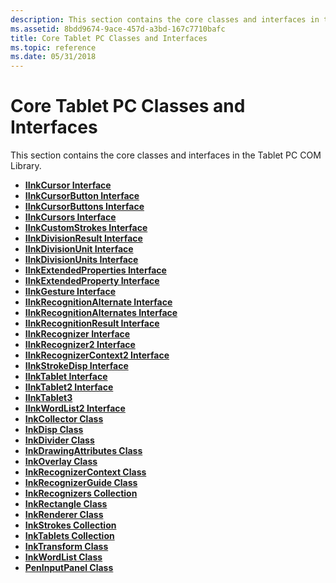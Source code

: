 ```yaml
---
description: This section contains the core classes and interfaces in the Tablet PC COM Library.
ms.assetid: 8bdd9674-9ace-457d-a3bd-167c7710bafc
title: Core Tablet PC Classes and Interfaces
ms.topic: reference
ms.date: 05/31/2018
---
```


# Core Tablet PC Classes and Interfaces

This section contains the core classes and interfaces in the Tablet PC COM Library.

-   [**IInkCursor Interface**](/windows/desktop/api/msinkaut/nn-msinkaut-iinkcursor)
-   [**IInkCursorButton Interface**](/windows/desktop/api/msinkaut/nn-msinkaut-iinkcursorbutton)
-   [**IInkCursorButtons Interface**](/windows/desktop/api/msinkaut/nn-msinkaut-iinkcursorbuttons)
-   [**IInkCursors Interface**](/windows/desktop/api/msinkaut/nn-msinkaut-iinkcursors)
-   [**IInkCustomStrokes Interface**](/windows/desktop/api/msinkaut/nn-msinkaut-iinkcustomstrokes)
-   [**IInkDivisionResult Interface**](/windows/desktop/api/msinkaut15/nn-msinkaut15-iinkdivisionresult)
-   [**IInkDivisionUnit Interface**](/windows/desktop/api/msinkaut15/nn-msinkaut15-iinkdivisionunit)
-   [**IInkDivisionUnits Interface**](/windows/desktop/api/msinkaut15/nn-msinkaut15-iinkdivisionunits)
-   [**IInkExtendedProperties Interface**](/windows/desktop/api/msinkaut/nn-msinkaut-iinkextendedproperties)
-   [**IInkExtendedProperty Interface**](/windows/desktop/api/msinkaut/nn-msinkaut-iinkextendedproperty)
-   [**IInkGesture Interface**](/windows/desktop/api/msinkaut/nn-msinkaut-iinkgesture)
-   [**IInkRecognitionAlternate Interface**](/windows/desktop/api/msinkaut/nn-msinkaut-iinkrecognitionalternate)
-   [**IInkRecognitionAlternates Interface**](/windows/desktop/api/msinkaut/nn-msinkaut-iinkrecognitionalternates)
-   [**IInkRecognitionResult Interface**](/windows/desktop/api/msinkaut/nn-msinkaut-iinkrecognitionresult)
-   [**IInkRecognizer Interface**](/windows/desktop/api/msinkaut/nn-msinkaut-iinkrecognizer)
-   [**IInkRecognizer2 Interface**](/windows/desktop/api/msinkaut/nn-msinkaut-iinkrecognizer2)
-   [**IInkRecognizerContext2 Interface**](/windows/desktop/api/msinkaut/nn-msinkaut-iinkrecognizercontext2)
-   [**IInkStrokeDisp Interface**](/windows/desktop/api/msinkaut/nn-msinkaut-iinkstrokedisp)
-   [**IInkTablet Interface**](/windows/desktop/api/msinkaut/nn-msinkaut-iinktablet)
-   [**IInkTablet2 Interface**](/windows/desktop/api/msinkaut/nn-msinkaut-iinktablet2)
-   [**IInkTablet3**](/windows/win32/api/msinkaut/nn-msinkaut-iinktablet3)
-   [**IInkWordList2 Interface**](/windows/desktop/api/msinkaut/nn-msinkaut-iinkwordlist2)
-   [**InkCollector Class**](inkcollector-class.md)
-   [**InkDisp Class**](inkdisp-class.md)
-   [**InkDivider Class**](inkdivider-class.md)
-   [**InkDrawingAttributes Class**](inkdrawingattributes-class.md)
-   [**InkOverlay Class**](inkoverlay-class.md)
-   [**InkRecognizerContext Class**](inkrecognizercontext-class.md)
-   [**InkRecognizerGuide Class**](inkrecognizerguide-class.md)
-   [**InkRecognizers Collection**](/previous-versions/windows/desktop/legacy/ms702438(v=vs.85))
-   [**InkRectangle Class**](inkrectangle-class.md)
-   [**InkRenderer Class**](inkrenderer-class.md)
-   [**InkStrokes Collection**](/previous-versions/windows/desktop/legacy/ms703293(v=vs.85))
-   [**InkTablets Collection**](/previous-versions/windows/desktop/legacy/ms704832(v=vs.85))
-   [**InkTransform Class**](inktransform-class.md)
-   [**InkWordList Class**](inkwordlist-class.md)
-   [**PenInputPanel Class**](peninputpanel-class.md)

 

 
